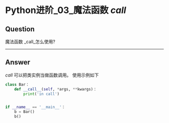 # Python进阶_03_魔法函数 _call_


## Question
魔法函数 _call_怎么使用?

----

## Answer
_call_ 可以把类实例当做函数调用。 使用示例如下

```python
class Bar：
    def __call__(self, *args, **kwargs)：
        print('in call')


if __name__ == '__main__'：
    b = Bar()
    b()
```
